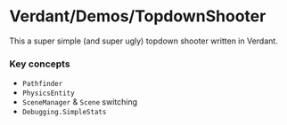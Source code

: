 # Verdant/Demos/TopdownShooter

This a super simple (and super ugly) topdown shooter written in Verdant.

### Key concepts
- `Pathfinder`
- `PhysicsEntity`
- `SceneManager` & `Scene` switching
- `Debugging.SimpleStats`